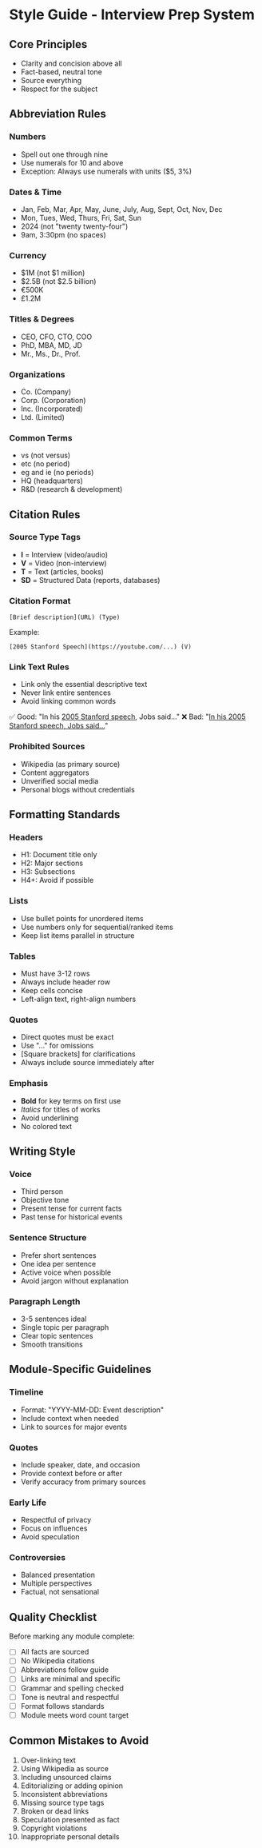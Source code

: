 # Style Guide - Interview Prep System

## Core Principles
- Clarity and concision above all
- Fact-based, neutral tone
- Source everything
- Respect for the subject

## Abbreviation Rules

### Numbers
- Spell out one through nine
- Use numerals for 10 and above
- Exception: Always use numerals with units ($5, 3%)

### Dates & Time
- Jan, Feb, Mar, Apr, May, June, July, Aug, Sept, Oct, Nov, Dec
- Mon, Tues, Wed, Thurs, Fri, Sat, Sun
- 2024 (not "twenty twenty-four")
- 9am, 3:30pm (no spaces)

### Currency
- $1M (not $1 million)
- $2.5B (not $2.5 billion)
- €500K
- £1.2M

### Titles & Degrees
- CEO, CFO, CTO, COO
- PhD, MBA, MD, JD
- Mr., Ms., Dr., Prof.

### Organizations
- Co. (Company)
- Corp. (Corporation)
- Inc. (Incorporated)
- Ltd. (Limited)

### Common Terms
- vs (not versus)
- etc (no period)
- eg and ie (no periods)
- HQ (headquarters)
- R&D (research & development)

## Citation Rules

### Source Type Tags
- **I** = Interview (video/audio)
- **V** = Video (non-interview)
- **T** = Text (articles, books)
- **SD** = Structured Data (reports, databases)

### Citation Format
```
[Brief description](URL) (Type)
```

Example:
```
[2005 Stanford Speech](https://youtube.com/...) (V)
```

### Link Text Rules
- Link only the essential descriptive text
- Never link entire sentences
- Avoid linking common words

✅ Good: "In his [2005 Stanford speech](url), Jobs said..."
❌ Bad: "[In his 2005 Stanford speech, Jobs said...](url)"

### Prohibited Sources
- Wikipedia (as primary source)
- Content aggregators
- Unverified social media
- Personal blogs without credentials

## Formatting Standards

### Headers
- H1: Document title only
- H2: Major sections
- H3: Subsections
- H4+: Avoid if possible

### Lists
- Use bullet points for unordered items
- Use numbers only for sequential/ranked items
- Keep list items parallel in structure

### Tables
- Must have 3-12 rows
- Always include header row
- Keep cells concise
- Left-align text, right-align numbers

### Quotes
- Direct quotes must be exact
- Use "..." for omissions
- [Square brackets] for clarifications
- Always include source immediately after

### Emphasis
- **Bold** for key terms on first use
- *Italics* for titles of works
- Avoid underlining
- No colored text

## Writing Style

### Voice
- Third person
- Objective tone
- Present tense for current facts
- Past tense for historical events

### Sentence Structure
- Prefer short sentences
- One idea per sentence
- Active voice when possible
- Avoid jargon without explanation

### Paragraph Length
- 3-5 sentences ideal
- Single topic per paragraph
- Clear topic sentences
- Smooth transitions

## Module-Specific Guidelines

### Timeline
- Format: "YYYY-MM-DD: Event description"
- Include context when needed
- Link to sources for major events

### Quotes
- Include speaker, date, and occasion
- Provide context before or after
- Verify accuracy from primary sources

### Early Life
- Respectful of privacy
- Focus on influences
- Avoid speculation

### Controversies
- Balanced presentation
- Multiple perspectives
- Factual, not sensational

## Quality Checklist

Before marking any module complete:
- [ ] All facts are sourced
- [ ] No Wikipedia citations
- [ ] Abbreviations follow guide
- [ ] Links are minimal and specific
- [ ] Grammar and spelling checked
- [ ] Tone is neutral and respectful
- [ ] Format follows standards
- [ ] Module meets word count target

## Common Mistakes to Avoid

1. Over-linking text
2. Using Wikipedia as source
3. Including unsourced claims
4. Editorializing or adding opinion
5. Inconsistent abbreviations
6. Missing source type tags
7. Broken or dead links
8. Speculation presented as fact
9. Copyright violations
10. Inappropriate personal details